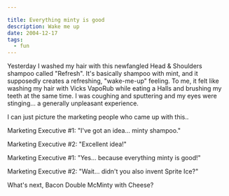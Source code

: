 ```yaml
---

title: Everything minty is good
description: Wake me up
date: 2004-12-17
tags:
  - fun
---
```


Yesterday I washed my hair with this newfangled Head & Shoulders shampoo called "Refresh". It's basically shampoo with mint, and it supposedly creates a refreshing, "wake-me-up" feeling. To me, it felt like washing my hair with Vicks VapoRub while eating a Halls and brushing my teeth at the same time. I was coughing and sputtering and my eyes were stinging... a generally unpleasant experience.  

I can just picture the marketing people who came up with this..  
 
Marketing Executive #1: "I've got an idea... minty shampoo."  
 
Marketing Executive #2: "Excellent idea!"  

Marketing Executive #1: "Yes... because everything minty is good!"  
  
Marketing Executive #2: "Wait... didn't you also invent Sprite Ice?"  
  
What's next, Bacon Double McMinty with Cheese?